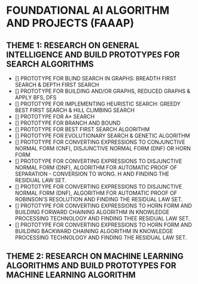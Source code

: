 # FOUNDATIONAL AI ALGORITHM AND PROJECTS (FAAAP)

## THEME 1: RESEARCH ON GENERAL INTELLIGENCE AND BUILD PROTOTYPES FOR SEARCH ALGORITHMS
- [] PROTOTYPE FOR BLIND SEARCH IN GRAPHS: BREADTH FIRST SEARCH & DEPTH FIRST SEARCH
- [] PROTOTYPE FOR BUILDING AND/OR GRAPHS, REDUCED GRAPHS & APPLY BFS, DFS
- [] PROTOTYPE FOR IMPLEMENTING HEURISTIC SEARCH: GREEDY BEST FIRST SEARCH & HILL CLIMBING SEARCH
- [] PROTOTYPE FOR A* SEARCH
- [] PROTOTYPE FOR BRANCH AND BOUND
- [] PROTOTYPE FOR BEST FIRST SEARCH ALGORITHM
- [] PROTOTYPE FOR EVOLUTIONARY SEARCH & GENETIC ALGORITHM
- [] PROTOTYPE FOR CONVERTING EXPRESSIONS TO CONJUNCTIVE NORMAL FORM (CNF), DISJUNCTIVE NORMAL FORM (DNF) OR HORN FORM
- [] PROTOTYPE FOR CONVERTING EXPRESSIONS TO DISJUNCTIVE NORMAL FORM (DNF), ALGORITHM FOR AUTOMATIC PROOF OF SEPARATION - CONVERSION TO WONG. H AND FINDING THE RESIDUAL LAW SET.
- [] PROTOTYPE FOR CONVERTING EXPRESSIONS TO DISJUNCTIVE NORMAL FORM (DNF), ALGORITHM FOR AUTOMATIC PROOF OF ROBINSON'S RESOLUTION AND FINDING THE RESIDUAL LAW SET.
- [] PROTOTYPE FOR CONVERTING EXPRESSIONS TO HORN FORM AND BUILDING FORWARD CHAINING ALGORITHM IN KNOWLEDGE PROCESSING TECHNOLOGY AND FINDING THEE RESIDUAL LAW SET.
- [] PROTOTYPE FOR CONVERTING EXPRESSIONS TO HORN FORM AND BUILDING BACKWARD CHAINING ALGORITHM IN KNOWLEDGE PROCESSING TECHNOLOGY AND FINDING THE RESIDUAL LAW SET.

## THEME 2: RESEARCH ON MACHINE LEARNING ALGORITHMS AND BUILD PROTOTYPES FOR MACHINE LEARNING ALGORITHM
